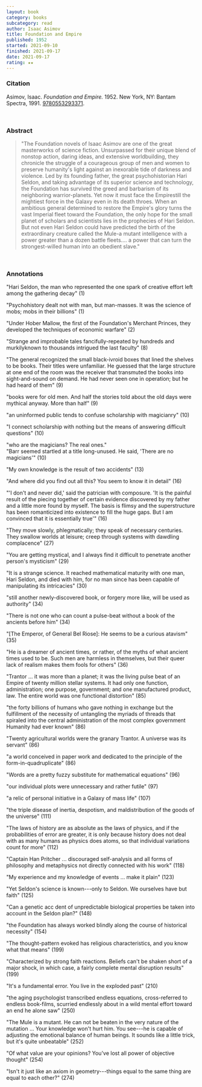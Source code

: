 ```yaml
---
layout: book
category: books
subcategory: read
author: Isaac Asimov
title: Foundation and Empire
published: 1952
started: 2021-09-10
finished: 2021-09-17
date: 2021-09-17
rating: ★★
---
```


### Citation

Asimov, Isaac. *Foundation and Empire.* 1952. New York, NY: Bantam Spectra, 1991. [9780553293371](https://en.wikipedia.org/wiki/Foundation_and_Empire).

<br>

### Abstract

> "The Foundation novels of Isaac Asimov are one of the great masterworks of science fiction. Unsurpassed for their unique blend of nonstop action, daring ideas, and extensive worldbuilding, they chronicle the struggle of a courageous group of men and women to preserve humanity's light against an inexorable tide of darkness and violence. Led by its founding father, the great psychohistorian Hari Seldon, and taking advantage of its superior science and technology, the Foundation has survived the greed and barbarism of its neighboring warrior-planets. Yet now it must face the Empirestill the mightiest force in the Galaxy even in its death throes. When an ambitious general determined to restore the Empire's glory turns the vast Imperial fleet toward the Foundation, the only hope for the small planet of scholars and scientists lies in the prophecies of Hari Seldon. But not even Hari Seldon could have predicted the birth of the extraordinary creature called the Mule-a mutant intelligence with a power greater than a dozen battle fleets.... a power that can turn the strongest-willed human into an obedient slave."

<br>

### Annotations

"Hari Seldon, the man who represented the one spark of creative effort left among the gathering decay" (1)

"Psychohistory dealt not with man, but man-masses. It was the science of mobs; mobs in their billions" (1)

"Under Hober Mallow, the first of the Foundation's Merchant Princes, they developed the techniques of economic warfare" (2)

"Strange and improbable tales fancifully-repeated by hundreds and murkilyknown to thousands intrigued the last faculty" (8)

"The general recognized the small black-ivroid boxes that lined the shelves to be books. Their titles were unfamiliar. He guessed that the large structure at one end of the room was the receiver that transmuted the books into sight-and-sound on demand. He had never seen one in operation; but he had heard of them" (9)

"books were for old men. And half the stories told about the old days were mythical anyway. More than half" (9)

"an uninformed public tends to confuse scholarship with magicianry" (10)

"I connect scholarship with nothing but the means of answering difficult questions" (10)

"who are the magicians? The real ones."
<br>"Barr seemed startled at a title long-unused. He said, 'There are no magicians'" (10)

"My own knowledge is the result of two accidents" (13)

"And where did you find out all this? You seem to know it in detail" (16)

"'I don't and never did,' said the patrician with composure. 'It is the painful result of the piecing together of certain evidence discovered by my father and a little more found by myself. The basis is flimsy and the superstructure has been romanticized into existence to fill the huge gaps. But I am convinced that it is essentially true'" (16)

"They move slowly, phlegmatically; they speak of necessary centuries. They swallow worlds at leisure; creep through systems with dawdling complacence" (27)

"You are getting mystical, and I always find it difficult to penetrate another person's mysticism" (29)

"It is a strange science. It reached mathematical maturity with one man, Hari Seldon, and died with him, for no man since has been capable of manipulating its intricacies" (30)

"still another newly-discovered book, or forgery more like, will be used as authority" (34)

"There is not one who can count a pulse-beat without a book of the ancients before him" (34)

"[The Emperor, of General Bel Riose]: He seems to be a curious atavism" (35)

"He is a dreamer of ancient times, or rather, of the myths of what ancient times used to be. Such men are harmless in themselves, but their queer lack of realism makes them fools for others" (36)

"Trantor ... it was more than a planet; it was the living pulse beat of an Empire of twenty million stellar systems. It had only one function, administration; one purpose, government; and one manufactured product, law. The entire world was one functional distortion" (85)

"the forty billions of humans who gave nothing in exchange but the fulfillment of the necessity of untangling the myriads of threads that spiraled into the central administration of the most complex government Humanity had ever known" (86)

"Twenty agricultural worlds were the granary Trantor. A universe was its servant" (86)

"a world conceived in paper work and dedicated to the principle of the form-in-quadruplicate" (86)

"Words are a pretty fuzzy substitute for mathematical equations" (96)

"our individual plots were unnecessary and rather futile" (97)

"a relic of personal initiative in a Galaxy of mass life" (107)

"the triple disease of inertia, despotism, and maldistribution of the goods of the universe" (111)

"The laws of history are as absolute as the laws of physics, and if the probabilities of error are greater, it is only because history does not deal with as many humans as physics does atoms, so that individual variations count for more" (112)

"Captain Han Pritcher ... discouraged self-analysis and all forms of philosophy and metaphysics not directly connected with his work" (118)

"My experience and my knowledge of events ... make it plain" (123)

"Yet Seldon's science is known---only to Seldon. We ourselves have but faith" (125)

"Can a genetic acc dent of unpredictable biological properties be taken into account in the Seldon plan?" (148)

"the Foundation has always worked blindly along the course of historical necessity" (154)

"The thought-pattern evoked has religious characteristics, and you know what that means" (199)

"Characterized by strong faith reactions. Beliefs can't be shaken short of a major shock, in which case, a fairly complete mental disruption results" (199)

"It's a fundamental error. You live in the exploded past" (210)

"the aging psychologist transcribed endless equations, cross-referred to endless book-films, scurried endlessly about in a wild mental effort toward an end he alone saw" (250)

"The Mule is a mutant. He can not be beaten in the very nature of the mutation ... Your knowledge won't hurt him. You see---he is capable of adjusting the emotional balance of human beings. It sounds like a little trick, but it's quite unbeatable" (252)

"Of what value are your opinions? You've lost all power of objective thought" (254)

"Isn't it just like an axiom in geometry---things equal to the same thing are equal to each other?" (274)
